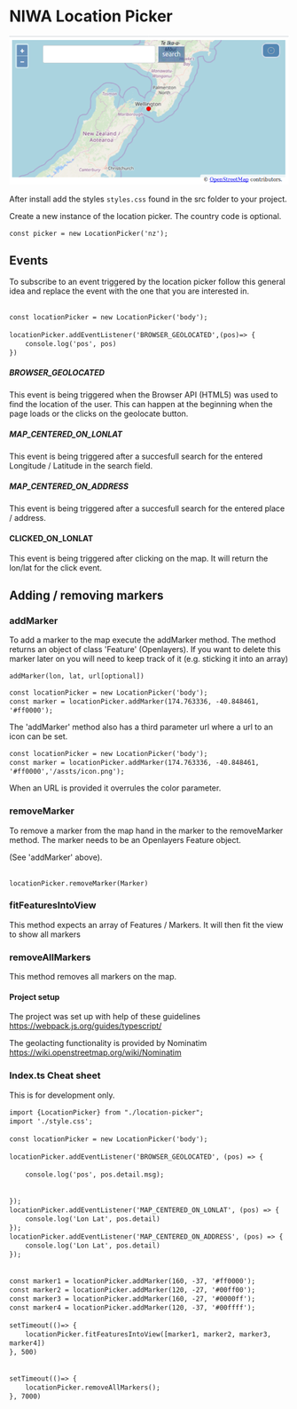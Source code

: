 # NIWA Location Picker




![Alt text](./LocationFinder2.png?raw=true "Test")

After install add the styles ````styles.css```` found in the src folder to your project.

Create a new instance of the location picker. The country code is optional.
```angular2
const picker = new LocationPicker('nz');

```
## Events

To subscribe to an event triggered by the location picker follow this general idea and replace the event with the one that you are interested in.

```angular2

const locationPicker = new LocationPicker('body');

locationPicker.addEventListener('BROWSER_GEOLOCATED',(pos)=> {
    console.log('pos', pos)
})
```
##### BROWSER_GEOLOCATED

This event is being triggered when the Browser API (HTML5) was used to find the location of the user. 
This can happen at the beginning when the page loads or the clicks on the geolocate button.

##### MAP_CENTERED_ON_LONLAT

This event is being triggered after a succesfull search for the entered Longitude / Latitude in the search field.

##### MAP_CENTERED_ON_ADDRESS

This event is being triggered after a succesfull search for the entered place / address.

#### CLICKED_ON_LONLAT
This event is being triggered after clicking on the map. It will return the lon/lat for the click event. 
## Adding / removing markers

### addMarker

To add a marker to the map execute the addMarker method. The method returns an object of class 'Feature' (Openlayers). 
If you want to delete this marker later on you will need to keep track of it (e.g. sticking it into an array)


```angular2
addMarker(lon, lat, url[optional])
```



````angular2
const locationPicker = new LocationPicker('body');
const marker = locationPicker.addMarker(174.763336, -40.848461, '#ff0000');
````

The 'addMarker' method also has a third parameter url where a url to an icon can be set. 

```angular2
const locationPicker = new LocationPicker('body');
const marker = locationPicker.addMarker(174.763336, -40.848461, '#ff0000','/assts/icon.png');
```

When an URL is provided it overrules the color parameter.
### removeMarker

To remove a marker from the map hand in the marker to the removeMarker method. The marker needs to be an Openlayers Feature object.

(See 'addMarker' above).
````angular2

locationPicker.removeMarker(Marker)

````
 
### fitFeaturesIntoView

This method expects an array of Features / Markers. It will then fit the view to show all markers  

### removeAllMarkers 

This method removes all markers on the map.

#### Project setup

The project was set up with help of these guidelines 
https://webpack.js.org/guides/typescript/

The geolacting functionality is provided by Nominatim 
https://wiki.openstreetmap.org/wiki/Nominatim


### Index.ts Cheat sheet
This is for development only.

```angular2
import {LocationPicker} from "./location-picker";
import './style.css';

const locationPicker = new LocationPicker('body');

locationPicker.addEventListener('BROWSER_GEOLOCATED', (pos) => {

    console.log('pos', pos.detail.msg);


});
locationPicker.addEventListener('MAP_CENTERED_ON_LONLAT', (pos) => {
    console.log('Lon Lat', pos.detail)
});
locationPicker.addEventListener('MAP_CENTERED_ON_ADDRESS', (pos) => {
    console.log('Lon Lat', pos.detail)
});


const marker1 = locationPicker.addMarker(160, -37, '#ff0000');
const marker2 = locationPicker.addMarker(120, -27, '#00ff00');
const marker3 = locationPicker.addMarker(160, -27, '#0000ff');
const marker4 = locationPicker.addMarker(120, -37, '#00ffff');

setTimeout(()=> {
    locationPicker.fitFeaturesIntoView([marker1, marker2, marker3, marker4])
}, 500)


setTimeout(()=> {
    locationPicker.removeAllMarkers();
}, 7000)


```
